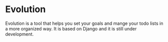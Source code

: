 # Evolution
Evolution is a tool that helps you set your goals and mange your todo lists in a more organized way. It is based on Django and it is still under development.
